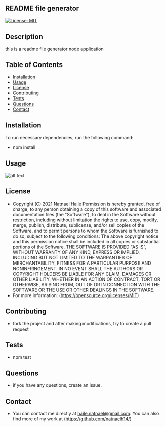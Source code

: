 
## README file generator
[![License: MIT](https://img.shields.io/badge/License-MIT-yellow.svg)](https://opensource.org/licenses/MIT)
## Description
this is a readme file generator node application
## Table of Contents
* [Installation](#Installation)
* [Usage](#Usage)
* [License](#License)
* [Contributing](#Contribution)
* [Tests](#Tests)
* [Questions](#Questions)
* [Contact](#Contact)
## Installation

To run necessary dependencies, run the following command:

* npm install
## Usage
![alt text](/ghost.jpg)
## License
* Copyright (C) 2021 Natnael Haile
Permission is hereby granted, free of charge, to any person obtaining a copy of this software and associated documentation files (the "Software"), to deal in the Software without restriction, including without limitation the rights to use, copy, modify, merge, publish, distribute, sublicense, and/or sell copies of the Software, and to permit persons to whom the Software is furnished to do so, subject to the following conditions:
      The above copyright notice and this permission notice shall be included in all copies or substantial portions of the Software.
      THE SOFTWARE IS PROVIDED "AS IS", WITHOUT WARRANTY OF ANY KIND, EXPRESS OR IMPLIED, INCLUDING BUT NOT LIMITED TO THE WARRANTIES OF MERCHANTABILITY, FITNESS FOR A PARTICULAR PURPOSE AND NONINFRINGEMENT. IN NO EVENT SHALL THE AUTHORS OR COPYRIGHT HOLDERS BE LIABLE FOR ANY CLAIM, DAMAGES OR OTHER LIABILITY, WHETHER IN AN ACTION OF CONTRACT, TORT OR OTHERWISE, ARISING FROM, OUT OF OR IN CONNECTION WITH THE SOFTWARE OR THE USE OR OTHER DEALINGS IN THE SOFTWARE.
* For more information: (https://opensource.org/licenses/MIT)
## Contributing
* fork the project and after making modifications, try to create a pull request
## Tests
* npm test
## Questions
* if you have any questions, create an issue.
## Contact
* You can contact me directly at haile.natnael@gmail.com. You can also find more of my work at (https://github.com/natnaelh14/)